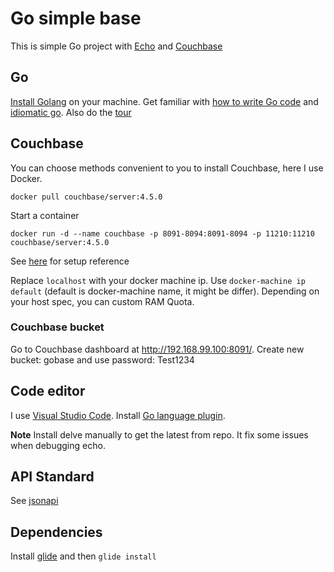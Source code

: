 
# Go simple base

This is simple Go project with [Echo](https://echo.labstack.com) and [Couchbase](http://www.couchbase.com/)

## Go

[Install Golang](https://golang.org/doc/install) on your machine. Get familiar with [how to write Go code](https://golang.org/doc/code.html) and [idiomatic go](https://golang.org/doc/effective_go.html). Also do the [tour](https://tour.golang.org/)

## Couchbase

You can choose methods convenient to you to install Couchbase, here I use Docker.

```
docker pull couchbase/server:4.5.0
```

Start a container

```
docker run -d --name couchbase -p 8091-8094:8091-8094 -p 11210:11210 couchbase/server:4.5.0
```

See [here](https://github.com/couchbase/docker/tree/master/enterprise/couchbase-server/4.5.0) for setup reference

Replace `localhost` with your docker machine ip. Use `docker-machine ip default` (default is docker-machine name, it might be differ). Depending on your host spec, you can custom RAM Quota. 

### Couchbase bucket

Go to Couchbase dashboard at http://192.168.99.100:8091/. Create new bucket: gobase and use password: Test1234

## Code editor

I use [Visual Studio Code](https://code.visualstudio.com/). Install [Go language plugin](https://github.com/Microsoft/vscode-go).

**Note** Install delve manually to get the latest from repo. It fix some issues when debugging echo. 

## API Standard

See [jsonapi](http://jsonapi.org/)

## Dependencies

Install [glide](https://github.com/Masterminds/glide) and then `glide install`

